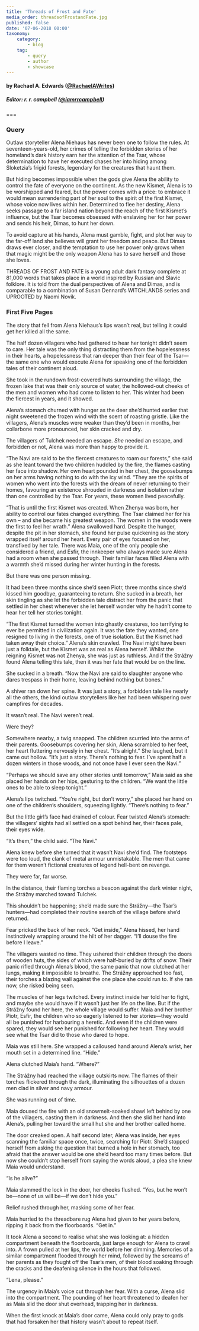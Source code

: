 ```yaml
---
title: 'Threads of Frost and Fate'
media_order: threadsofFrostandFate.jpg
published: false
date: '07-06-2018 00:00'
taxonomy:
    category:
        - blog
    tag:
        - query
        - author
        - showcase
---
```


#### by Rachael A. Edwards ([@RachaelAWrites](https://twitter.com/RachaelAWrites?target=_blank))

##### Editor: r. r. campbell ([@iamrrcampbell](https://twitter.com/iamrrcampbell?target=_blank))

===

### Query

Outlaw storyteller Alena Niehaus has never been one to follow the rules. At seventeen-years-old, her crimes of telling the forbidden stories of her homeland’s dark history earn her the attention of the Tsar, whose determination to have her executed chases her into hiding among Sloketzia’s frigid forests, legendary for the creatures that haunt them.  

But hiding becomes impossible when the gods give Alena the ability to control the fate of everyone on the continent. As the new Kismet, Alena is to be worshipped and feared, but the power comes with a price: to embrace it would mean surrendering part of her soul to the spirit of the first Kismet, whose voice now lives within her. Determined to flee her destiny, Alena seeks passage to a far island nation beyond the reach of the first Kismet’s influence, but the Tsar becomes obsessed with enslaving her for her power and sends his heir, Dimas, to hunt her down.

To avoid capture at his hands, Alena must gamble, fight, and plot her way to the far-off land she believes will grant her freedom and peace. But Dimas draws ever closer, and the temptation to use her power only grows when that magic might be the only weapon Alena has to save herself and those she loves.

THREADS OF FROST AND FATE is a young adult dark fantasy complete at 81,000 words that takes place in a world inspired by Russian and Slavic folklore. It is told from the dual perspectives of Alena and Dimas, and is comparable to a combination of Susan Dennard’s WITCHLANDS series and UPROOTED by Naomi Novik.

### First Five Pages

The story that fell from Alena Niehaus’s lips wasn’t real, but telling it could get her killed all the same.

The half dozen villagers who had gathered to hear her tonight didn’t seem to care. Her tale was the only thing distracting them from the hopelessness in their hearts, a hopelessness that ran deeper than their fear of the Tsar&mdash;the same one who would execute Alena for speaking one of the forbidden tales of their continent aloud.

She took in the rundown frost-covered huts surrounding the village, the frozen lake that was their only source of water, the hollowed-out cheeks of the men and women who had come to listen to her. This winter had been the fiercest in years, and it showed.

Alena’s stomach churned with hunger as the deer she’d hunted earlier that night sweetened the frozen wind with the scent of roasting gristle. Like the villagers, Alena’s muscles were weaker than they’d been in months, her collarbone more pronounced, her skin cracked and dry. 

The villagers of Tulchek needed an escape. _She_ needed an escape, and forbidden or not, Alena was more than happy to provide it.
	
“The Navi are said to be the fiercest creatures to roam our forests,” she said as she leant toward the two children huddled by the fire, the flames casting her face into shadow. Her own heart pounded in her chest, the goosebumps on her arms having nothing to do with the icy wind. “They are the spirits of women who went into the forests with the dream of never returning to their homes, favouring an existence shrouded in darkness and isolation rather than one controlled by the Tsar. For years, these women lived peacefully.

“That is until the first Kismet was created. When Zhenya was born, her ability to control our fates changed everything. The Tsar claimed her for his own – and she became his greatest weapon. The women in the woods were the first to feel her wrath.” Alena swallowed hard. Despite the hunger, despite the pit in her stomach, she found her pulse quickening as the story wrapped itself around her heart. Every pair of eyes focused on her, transfixed by her tale. There was Maia, one of the only people she considered a friend, and Esfir, the innkeeper who always made sure Alena had a room when she passed through. Their familiar faces filled Alena with a warmth she’d missed during her winter hunting in the forests.

But there was one person missing.

It had been three months since she’d seen Piotr, three months since she’d kissed him goodbye, guaranteeing to return. She sucked in a breath, her skin tingling as she let the forbidden tale distract her from the panic that settled in her chest whenever she let herself wonder why he hadn’t come to hear her tell her stories tonight.

“The first Kismet turned the women into ghastly creatures, too terrifying to ever be permitted in civilization again. It was the fate they wanted, one resigned to living in the forests, one of true isolation. But the Kismet had taken away their choice.” Alena’s skin crawled. The Navi might have been just a folktale, but the Kismet was as real as Alena herself. Whilst the reigning Kismet was not Zhenya, she was just as ruthless. And if the Strážny found Alena telling this tale, then it was her fate that would be on the line.

She sucked in a breath. “Now the Navi are said to slaughter anyone who dares trespass in their home, leaving behind nothing but bones.”

A shiver ran down her spine. It was just a story, a forbidden tale like nearly all the others, the kind outlaw storytellers like her had been whispering over campfires for decades. 

It wasn’t real. The Navi weren’t real.

Were they?

Somewhere nearby, a twig snapped. The children scurried into the arms of their parents. Goosebumps covering her skin, Alena scrambled to her feet, her heart fluttering nervously in her chest. “It’s alright.” She laughed, but it came out hollow. “It’s just a story. There’s nothing to fear. I’ve spent half a dozen winters in those woods, and not once have I ever seen the Navi.”

“Perhaps we should save any other stories until tomorrow,” Maia said as she placed her hands on her hips, gesturing to the children. “We want the little ones to be able to sleep tonight.”

Alena’s lips twitched. “You’re right, but don’t worry,” she placed her hand on one of the children’s shoulders, squeezing lightly. “There’s nothing to fear.”

But the little girl’s face had drained of colour. Fear twisted Alena’s stomach: the villagers’ sights had all settled on a spot behind her, their faces pale, their eyes wide.

“It’s them,” the child said. “The Navi.”

Alena knew before she turned that it wasn’t Navi she’d find. The footsteps were too loud, the clank of metal armour unmistakable. The men that came for them weren’t fictional creatures of legend hell-bent on revenge.

They were far, far worse.

In the distance, their flaming torches a beacon against the dark winter night, the Strážny marched toward Tulchek. 

This shouldn’t be happening; she’d made sure the Strážny&mdash;the Tsar’s hunters&mdash;had completed their routine search of the village before she’d returned. 

Fear pricked the back of her neck. “Get inside,” Alena hissed, her hand instinctively wrapping around the hilt of her dagger. “I’ll douse the fire before I leave.”

The villagers wasted no time. They ushered their children through the doors of wooden huts, the sides of which were half-buried by drifts of snow. Their panic rifled through Alena’s blood, the same panic that now clutched at her lungs, making it impossible to breathe. The Strážny approached too fast, their torches a blazing wall against the one place she could run to. If she ran now, she risked being seen. 

The muscles of her legs twitched. Every instinct inside her told her to fight, and maybe she would have if it wasn’t just her life on the line. But if the Strážny found her here, the whole village would suffer. Maia and her brother Piotr, Esfir, the children who so eagerly listened to her stories&mdash;they would all be punished for harbouring a heretic. And even if the children were spared, they would see her punished for following her heart. They would see what the Tsar did to those who dared to hope.

Maia was still here. She wrapped a calloused hand around Alena’s wrist, her mouth set in a determined line. “Hide.”	

Alena clutched Maia’s hand. “Where?”

The Strážny had reached the village outskirts now. The flames of their torches flickered through the dark, illuminating the silhouettes of a dozen men clad in silver and navy armour. 

She was running out of time.

Maia doused the fire with an old snowmelt-soaked shawl left behind by one of the villagers, casting them in darkness. And then she slid her hand into Alena’s, pulling her toward the small hut she and her brother called home. 

The door creaked open. A half second later, Alena was inside, her eyes scanning the familiar space once, twice, searching for Piotr. She’d stopped herself from asking the question that burned a hole in her stomach, too afraid that the answer would be one she’d heard too many times before. But now she couldn’t stop herself from saying the words aloud, a plea she knew Maia would understand.

“Is he alive?”

Maia slammed the lock in the door, her cheeks flushed. “Yes, but he won’t be&mdash;none of us will be&mdash;if we don’t hide you.” 

Relief rushed through her, masking some of her fear. 

Maia hurried to the threadbare rug Alena had given to her years before, ripping it back from the floorboards. “Get in.”

It took Alena a second to realise what she was looking at: a hidden compartment beneath the floorboards, just large enough for Alena to crawl into. A frown pulled at her lips, the world before her dimming. Memories of a similar compartment flooded through her mind, followed by the screams of her parents as they fought off the Tsar’s men, of their blood soaking through the cracks and the deafening silence in the hours that followed.

“Lena, please.”

The urgency in Maia’s voice cut through her fear. With a curse, Alena slid into the compartment. The pounding of her heart threatened to deafen her as Maia slid the door shut overhead, trapping her in darkness.

When the first knock at Maia’s door came, Alena could only pray to gods that had forsaken her that history wasn’t about to repeat itself.
